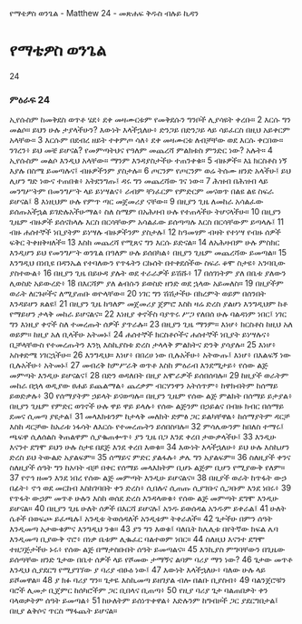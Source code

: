 ﻿
የማቴዎስ ወንጌል - Matthew 24 - መጽሐፍ ቅዱስ ብሉይ ኪዳን
# የማቴዎስ ወንጌል
24
### ምዕራፍ 24
 ኢየሱስም ከመቅደስ ወጥቶ ሄደ፥ ደቀ መዛሙርቱም የመቅደሱን ግንቦች ሊያሳዩት ቀረቡ።
2  እርሱ ግን መልሶ። ይህን ሁሉ ታያላችሁን? እውነት እላችኋለሁ፥ ድንጋይ በድንጋይ ላይ ሳይፈርስ በዚህ አይቀርም አላቸው።
3  እርሱም በደብረ ዘይት ተቀምጦ ሳለ፥ ደቀ መዛሙርቱ ለብቻቸው ወደ እርሱ ቀርበው። ንገረን፥ ይህ መቼ ይሆናል? የመምጣትህና የዓለም መጨረሻ ምልክቱስ ምንድር ነው? አሉት።
4  ኢየሱስም መልሶ እንዲህ አላቸው። ማንም እንዳያስታችሁ ተጠንቀቁ።
5  ብዙዎች። እኔ ክርስቶስ ነኝ እያሉ በስሜ ይመጣሉና፤ ብዙዎችንም ያስታሉ።
6  ጦርንም የጦርንም ወሬ ትሰሙ ዘንድ አላችሁ፤ ይህ ሊሆን ግድ ነውና ተጠበቁ፥ አትደንግጡ፤ ዳሩ ግን መጨረሻው ገና ነው።
7  ሕዝብ በሕዝብ ላይ መንግሥትም በመንግሥት ላይ ይነሣልና፥ ራብም ቸነፈርም የምድርም መናወጥ በልዩ ልዩ ስፍራ ይሆናል፤
8  እነዚህም ሁሉ የምጥ ጣር መጀመሪያ ናቸው።
9  በዚያን ጊዜ ለመከራ አሳልፈው ይሰጡአችኋል ይገድሉአችሁማል፥ ስለ ስሜም በአሕዛብ ሁሉ የተጠላችሁ ትሆናላችሁ።
10  በዚያን ጊዜም ብዙዎች ይሰናከላሉ እርስ በርሳቸውም አሳልፈው ይሰጣጣሉ እርስ በርሳቸውም ይጣላሉ፤
11  ብዙ ሐሰተኞች ነቢያትም ይነሣሉ ብዙዎችንም ያስታሉ፤
12  ከዓመፃም ብዛት የተነሣ የብዙ ሰዎች ፍቅር ትቀዘቅዛለች።
13  እስከ መጨረሻ የሚጸና ግን እርሱ ይድናል።
14  ለአሕዛብም ሁሉ ምስክር እንዲሆን ይህ የመንግሥት ወንጌል በዓለም ሁሉ ይሰበካል፥ በዚያን ጊዜም መጨረሻው ይመጣል።
15  እንግዲህ በነቢዩ በዳንኤል የተባለውን የጥፋትን ርኩሰት በተቀደሰችው ስፍራ ቆሞ ስታዩ፥ አንባቢው ያስተውል፥
16  በዚያን ጊዜ በይሁዳ ያሉት ወደ ተራራዎች ይሽሹ፥
17  በሰገነትም ያለ በቤቱ ያለውን ሊወስድ አይውረድ፥
18  በእርሻም ያለ ልብሱን ይወስድ ዘንድ ወደ ኋላው አይመለስ።
19  በዚያችም ወራት ለርጉዞችና ለሚያጠቡ ወዮላቸው።
20  ነገር ግን ሽሽታችሁ በክረምት ወይም በሰንበት እንዳይሆን ጸልዩ፤
21  በዚያን ጊዜ ከዓለም መጀመሪያ ጀምሮ እስከ ዛሬ ድረስ ያልሆነ እንግዲህም ከቶ የማይሆን ታላቅ መከራ ይሆናልና።
22  እነዚያ ቀኖችስ ባያጥሩ ሥጋ የለበሰ ሁሉ ባልዳነም ነበር፤ ነገር ግን እነዚያ ቀኖች ስለ ተመረጡት ሰዎች ያጥራሉ።
23  በዚያን ጊዜ ማንም። እነሆ፥ ክርስቶስ ከዚህ አለ ወይም። ከዚያ አለ ቢላችሁ አትመኑ፤
24  ሐሰተኞች ክርስቶሶችና ሐሰተኞች ነቢያት ይነሣሉና፥ ቢቻላቸውስ የተመረጡትን እንኳ እስኪያስቱ ድረስ ታላላቅ ምልክትና ድንቅ ያሳያሉ።
25  እነሆ፥ አስቀድሜ ነገርኋችሁ።
26  እንግዲህ። እነሆ፥ በበረሀ ነው ቢሉአችሁ፥ አትውጡ፤ እነሆ፥ በእልፍኝ ነው ቢሉአችሁ፥ አትመኑ፤
27  መብረቅ ከምሥራቅ ወጥቶ እስከ ምዕራብ እንደሚታይ፥ የሰው ልጅ መምጣት እንዲሁ ይሆናልና፤
28  በድን ወዳለበት በዚያ አሞራዎች ይሰበሰባሉ።
29  ከዚያች ወራትም መከራ በኋላ ወዲያው ፀሐይ ይጨልማል፥ ጨረቃም ብርሃንዋን አትሰጥም፥ ከዋክብትም ከሰማይ ይወድቃሉ፥
30  የሰማያትም ኃይላት ይናወጣሉ። በዚያን ጊዜም የሰው ልጅ ምልክት በሰማይ ይታያል፥ በዚያን ጊዜም የምድር ወገኖች ሁሉ ዋይ ዋይ ይላሉ፥ የሰው ልጅንም በኃይልና በብዙ ክብር በሰማይ ደመና ሲመጣ ያዩታል፤
31  መላእክቱንም ከታላቅ መለከት ድምፅ ጋር ይልካቸዋል፥ ከሰማያትም ዳርቻ እስከ ዳርቻው ከአራቱ ነፋሳት ለእርሱ የተመረጡትን ይሰበስባሉ።
32  ምሳሌውንም ከበለስ ተማሩ፤ ጫፍዋ ሲለሰልስ ቅጠልዋም ሲያቈጠቍጥ፥ ያን ጊዜ በጋ እንደ ቀረበ ታውቃላችሁ፤
33  እንዲሁ እናንተ ደግሞ ይህን ሁሉ ስታዩ በደጅ እንደ ቀረበ እወቁ።
34  እውነት እላችኋለሁ፥ ይህ ሁሉ እስኪሆን ድረስ ይህ ትውልድ አያልፍም።
35  ሰማይና ምድር ያልፋሉ፥ ቃሌ ግን አያልፍም።
36  ስለዚያች ቀንና ስለዚያች ሰዓት ግን ከአባት ብቻ በቀር የሰማይ መላእክትም ቢሆኑ ልጅም ቢሆን የሚያውቅ የለም።
37  የኖኅ ዘመን እንደ ነበረ የሰው ልጅ መምጣት እንዲሁ ይሆናልና።
38  በዚያች ወራት ከጥፋት ውኃ በፊት፥ ኖኅ ወደ መርከብ እስከገባበት ቀን ድረስ፥ ሲበሉና ሲጠጡ ሲያገቡና ሲጋቡም እንደ ነበሩ፥
39  የጥፋት ውኃም መጥቶ ሁሉን እስከ ወሰደ ድረስ እንዳላወቁ፥ የሰው ልጅ መምጣት ደግሞ እንዲሁ ይሆናል።
40  በዚያን ጊዜ ሁለት ሰዎች በእርሻ ይሆናሉ፤ አንዱ ይወሰዳል አንዱም ይቀራል፤
41  ሁለት ሴቶች በወፍጮ ይፈጫሉ፤ አንዲቱ ትወሰዳለች አንዲቱም ትቀራለች።
42  ጌታችሁ በምን ሰዓት እንዲመጣ አታውቁምና እንግዲህ ንቁ።
43  ያን ግን እወቁ፤ ባለቤት ከሌሊቱ በየትኛው ክፍል ሌባ እንዲመጣ ቢያውቅ ኖሮ፥ በነቃ ቤቱም ሊቈፈር ባልተወም ነበር።
44  ስለዚህ እናንተ ደግሞ ተዘጋጅታችሁ ኑሩ፥ የሰው ልጅ በማታስቡበት ሰዓት ይመጣልና።
45  እንኪያስ ምግባቸውን በጊዜው ይሰጣቸው ዘንድ ጌታው በቤተ ሰዎች ላይ የሾመው ታማኝና ልባም ባሪያ ማን ነው?
46  ጌታው መጥቶ እንዲህ ሲያደርግ የሚያገኘው ያ ባሪያ ብፁዕ ነው፤
47  እውነት እላችኋለሁ፥ ባለው ሁሉ ላይ ይሾመዋል።
48  ያ ክፉ ባሪያ ግን። ጌታዬ እስኪመጣ ይዘገያል ብሎ በልቡ ቢያስብ፥
49  ባልንጀሮቹን ባሮች ሊመታ ቢጀምር ከሰካሮችም ጋር ቢበላና ቢጠጣ፥
50  የዚያ ባሪያ ጌታ ባልጠበቃት ቀን ባላወቃትም ሰዓት ይመጣል፥
51  ከሁለትም ይሰነጥቀዋል፥ እድሉንም ከግብዞች ጋር ያደርግበታል፤ በዚያ ልቅሶና ጥርስ ማፋጨት ይሆናል። 
